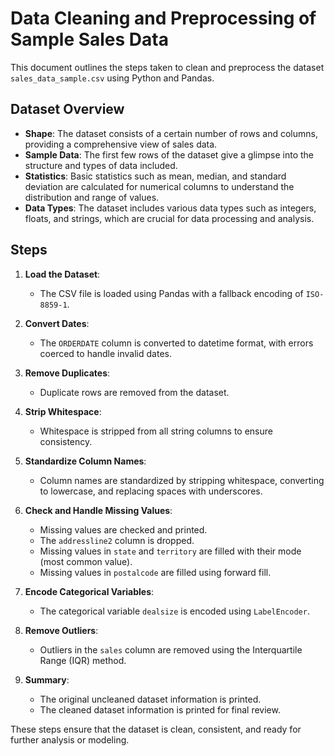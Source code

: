 # Data Cleaning and Preprocessing of Sample Sales Data

This document outlines the steps taken to clean and preprocess the dataset `sales_data_sample.csv` using Python and Pandas.

## Dataset Overview

- **Shape**: The dataset consists of a certain number of rows and columns, providing a comprehensive view of sales data.
- **Sample Data**: The first few rows of the dataset give a glimpse into the structure and types of data included.
- **Statistics**: Basic statistics such as mean, median, and standard deviation are calculated for numerical columns to understand the distribution and range of values.
- **Data Types**: The dataset includes various data types such as integers, floats, and strings, which are crucial for data processing and analysis.


## Steps

1. **Load the Dataset**: 
   - The CSV file is loaded using Pandas with a fallback encoding of `ISO-8859-1`.

2. **Convert Dates**:
   - The `ORDERDATE` column is converted to datetime format, with errors coerced to handle invalid dates.

3. **Remove Duplicates**:
   - Duplicate rows are removed from the dataset.

4. **Strip Whitespace**:
   - Whitespace is stripped from all string columns to ensure consistency.

5. **Standardize Column Names**:
   - Column names are standardized by stripping whitespace, converting to lowercase, and replacing spaces with underscores.

6. **Check and Handle Missing Values**:
   - Missing values are checked and printed.
   - The `addressline2` column is dropped.
   - Missing values in `state` and `territory` are filled with their mode (most common value).
   - Missing values in `postalcode` are filled using forward fill.

7. **Encode Categorical Variables**:
   - The categorical variable `dealsize` is encoded using `LabelEncoder`.

8. **Remove Outliers**:
   - Outliers in the `sales` column are removed using the Interquartile Range (IQR) method.

9. **Summary**:
   - The original uncleaned dataset information is printed.
   - The cleaned dataset information is printed for final review.

These steps ensure that the dataset is clean, consistent, and ready for further analysis or modeling.
